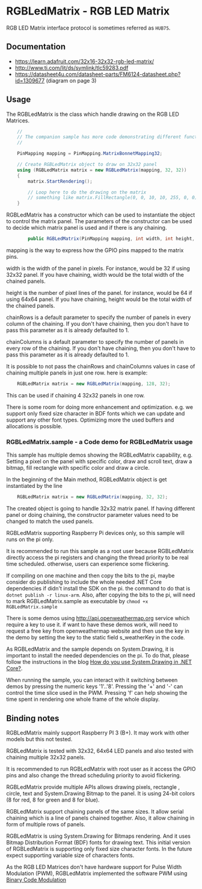 # RGBLedMatrix - RGB LED Matrix

RGB LED Matrix interface protocol is sometimes referred as `HUB75`.


## Documentation

- https://learn.adafruit.com/32x16-32x32-rgb-led-matrix/
- http://www.ti.com/lit/ds/symlink/tlc59283.pdf
- https://datasheet4u.com/datasheet-parts/FM6124-datasheet.php?id=1309677 (diagram on page 3)

## Usage

The RGBLedMatrix is the class which handle drawing on the RGB LED Matrices.

```C#
    //
    // The companion sample has more code demonstrating different functionality of RGBLedMatrix
    //

    PinMapping mapping = PinMapping.MatrixBonnetMapping32;

    // Create RGBLedMatrix object to draw on 32x32 panel
    using (RGBLedMatrix matrix = new RGBLedMatrix(mapping, 32, 32))
    {
        matrix.StartRendering();

        // Loop here to do the drawing on the matrix
        // something like matrix.FillRectangle(0, 0, 10, 10, 255, 0, 0) to draw red color rectangle
    }
```

RGBLedMatrix has a constructor which can be used to instantiate the object to control the matrix panel. The parameters of the constructor can be used to decide which matrix panel is used and if there is any chaining.

```C#
        public RGBLedMatrix(PinMapping mapping, int width, int height, int chainRows = 1, int chainColumns = 1)
```

mapping is the way to express how the GPIO pins mapped to the matrix pins.

width is the width of the panel in pixels. For instance, would be 32 if using 32x32 panel. If you have chaining, width would be the total width of the chained panels.

height is the number of pixel lines of the panel. for instance, would be 64 if using 64x64 panel. If you have chaining, height would be the total width of the chained panels.

chainRows is a default parameter to specify the number of panels in every column of the chaining. If you don't have chaining, then you don't have to pass this parameter as it is already defaulted to 1.

chainColumns is a default parameter to specify the number of panels in every row of the chaining. If you don't have chaining, then you don't have to pass this parameter as it is already defaulted to 1.

It is possible to not pass the chainRows and chainColumns values in case of chaining multiple panels in just one row. here is example:

```C#
    RGBLedMatrix matrix = new RGBLedMatrix(mapping, 128, 32);
```

This can be used if chaining 4 32x32 panels in one row.

There is some room for doing more enhancement and optimization. e.g. we support only fixed size character in BDF fonts which we can update and support any other font types. Optimizing more the used buffers and allocations is possible.

### RGBLedMatrix.sample - a Code demo for RGBLedMatrix usage

This sample has multiple demos showing the RGBLedMatrix capability, e.g. Setting a pixel on the panel with specific color, draw and scroll text, draw a bitmap, fill rectangle with specific color and draw a circle.

In the beginning of the Main method, RGBLedMatrix object is get instantiated by the line

```C#
    RGBLedMatrix matrix = new RGBLedMatrix(mapping, 32, 32);
```

The created object is going to handle 32x32 matrix panel. If having different panel or doing chaining, the constructor parameter values need to be changed to match the used panels.

RGBLedMatrix supporting Raspberry Pi devices only, so this sample will runs on the pi only.

It is recommended to run this sample as a root user because RGBLedMatrix directly access the pi registers and changing the thread priority to be real time scheduled. otherwise, users can experience some flickering.

If compiling on one machine and then copy the bits to the pi, maybe consider do publishing to include the whole needed .NET Core dependencies if didn't install the SDK on the pi. the command to do that is ```dotnet publish -r linux-arm```. Also, after copying the bits to the pi, will need to mark RGBLedMatrix.sample as executable by ```chmod +x RGBLedMatrix.sample```

There is some demos using http://api.openweathermap.org service which require a key to use it. if want to have these demos work, will need to request a free key from openweathermap website and then use the key in the demo by setting the key to the static field s_weatherKey in the code.

As RGBLedMatrix and the sample depends on System.Drawing, it is important to install the needed dependencies on the pi. To do that, please follow the instructions in the blog [How do you use System.Drawing in .NET Core?](https://www.hanselman.com/blog/HowDoYouUseSystemDrawingInNETCore.aspx).

When running the sample, you can interact with it switching between demos by pressing the numeric keys '1'..'8'.
Pressing the '+' and '-' can control the time slice used in the PWM.
Pressing 'f' can help showing the time spent in rendering one whole frame of the whole display.

## Binding notes

RGBLedMatrix mainly support Raspberry PI 3 (B+). It may work with other models but this not tested.

RGBLedMatrix is tested with 32x32, 64x64 LED panels and also tested with chaining multiple 32x32 panels.

It is recommended to run RGBLedMatrix with root user as it access the GPIO pins and also change the thread scheduling priority to avoid flickering.

RGBLedMatrix provide multiple APIs allows drawing pixels, rectangle , circle, text and System.Drawing Bitmap to the panel. It is using 24-bit colors (8 for red, 8 for green and 8 for blue).

RGBLedMatrix support chaining panels of the same sizes. It allow serial chaining which is a line of panels chained together. Also, it allow chaining in form of multiple rows of panels.

RGBLedMatrix is using System.Drawing for Bitmaps rendering. And it uses Bitmap Distribution Format (BDF) fonts for drawing text. This initial version of RGBLedMatrix is supporting only fixed size character fonts. In the future expect supporting variable size of characters fonts.

As the RGB LED Matrices don't have hardware support for Pulse Width Modulation (PWM), RGBLedMatrix implemented the software PWM using [Binary Code Modulation](http://www.batsocks.co.uk/readme/art_bcm_1.htm)
